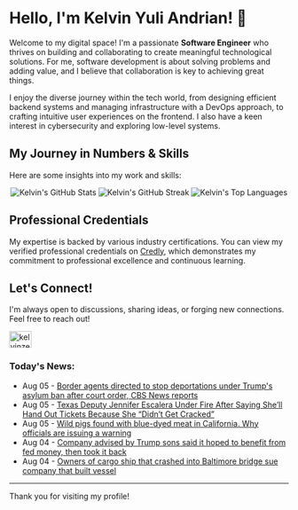 # Hello, I'm Kelvin Yuli Andrian! 👋

Welcome to my digital space! I'm a passionate **Software Engineer** who thrives on building and collaborating to create meaningful technological solutions. For me, software development is about solving problems and adding value, and I believe that collaboration is key to achieving great things.

I enjoy the diverse journey within the tech world, from designing efficient backend systems and managing infrastructure with a DevOps approach, to crafting intuitive user experiences on the frontend. I also have a keen interest in cybersecurity and exploring low-level systems.

## My Journey in Numbers & Skills

Here are some insights into my work and skills:

<p align="center">
  <img src="https://github-readme-stats.vercel.app/api?username=kelvinzer0&show_icons=true&theme=radical" alt="Kelvin's GitHub Stats" />
  <img src="https://github-readme-streak-stats.herokuapp.com/?user=kelvinzer0&theme=radical" alt="Kelvin's GitHub Streak" />
  <img src="https://github-readme-stats.vercel.app/api/top-langs/?username=kelvinzer0&layout=compact&theme=radical" alt="Kelvin's Top Languages" />
</p>

## Professional Credentials

My expertise is backed by various industry certifications. You can view my verified professional credentials on [Credly](https://www.credly.com/users/kelvin-yuli-andrian/badges), which demonstrates my commitment to professional excellence and continuous learning.

## Let's Connect!

I'm always open to discussions, sharing ideas, or forging new connections. Feel free to reach out!

<p align="left">
    <a href="https://linkedin.com/in/kelvinzero" target="blank"><img align="center" src="https://cdn.jsdelivr.net/npm/simple-icons@3.0.1/icons/linkedin.svg" alt="kelvinzero" height="30" width="40" /></a>
</p>

### Today's News:

<!-- feed start -->
- Aug 05 - [Border agents directed to stop deportations under Trump's asylum ban after court order, CBS News reports](https://www.yahoo.com/news/articles/border-agents-directed-stop-deportations-020818320.html)
- Aug 05 - [Texas Deputy Jennifer Escalera Under Fire After Saying She’ll Hand Out Tickets Because She “Didn’t Get Cracked”](https://www.yahoo.com/entertainment/articles/texas-deputy-jennifer-escalera-under-011218541.html)
- Aug 05 - [Wild pigs found with blue-dyed meat in California. Why officials are issuing a warning](https://www.yahoo.com/news/articles/wild-pigs-found-blue-dyed-003653343.html)
- Aug 04 - [Company advised by Trump sons said it hoped to benefit from fed money, then took it back](https://finance.yahoo.com/news/company-advised-trump-sons-said-233046566.html)
- Aug 04 - [Owners of cargo ship that crashed into Baltimore bridge sue company that built vessel](https://www.yahoo.com/news/articles/owners-cargo-ship-crashed-baltimore-223839480.html)
<!-- feed end -->

---

Thank you for visiting my profile!